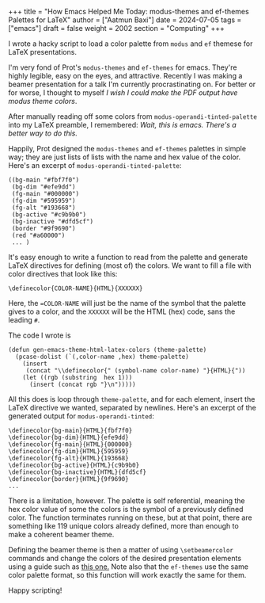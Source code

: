 +++
title = "How Emacs Helped Me Today: modus-themes and ef-themes Palettes for LaTeX"
author = ["Aatmun Baxi"]
date = 2024-07-05
tags = ["emacs"]
draft = false
weight = 2002
section = "Computing"
+++

<div class="tldr">

I wrote a hacky script to load a color palette from `modus` and `ef` themese for LaTeX presentations.

</div>

<!--more-->

<!--more-->

I'm very fond of Prot's `modus-themes` and `ef-themes` for emacs.
They're highly legible, easy on the eyes, and attractive.
Recently I was making a beamer presentation for a talk I'm currently procrastinating on.
For better or for worse, I thought to myself _I wish I could make the PDF output have modus theme colors_.

After manually reading off some colors from `modus-operandi-tinted-palette` into my LaTeX preamble, I remembered: _Wait, this is emacs. There's a better way to do this._

Happily, Prot designed the `modus-themes` and `ef-themes` palettes in simple way; they are just lists of lists with the name and hex value of the color.
Here's an excerpt of `modus-operandi-tinted-palette`:

```emacs-lisp
((bg-main "#fbf7f0")
 (bg-dim "#efe9dd")
 (fg-main "#000000")
 (fg-dim "#595959")
 (fg-alt "#193668")
 (bg-active "#c9b9b0")
 (bg-inactive "#dfd5cf")
 (border "#9f9690")
 (red "#a60000")
 ... )
```

It's easy enough to write a function to read from the palette and generate LaTeX directives for defining (most of) the colors.
We want to fill a file with color directives that look like this:

```text
\definecolor{COLOR-NAME}{HTML}{XXXXXX}
```

Here, the `=COLOR-NAME` will just be the name of the symbol that the palette gives to a color, and the `XXXXXX` will be the HTML (hex) code, sans the leading `#`.

The code I wrote is

```emacs-lisp
(defun gen-emacs-theme-html-latex-colors (theme-palette)
  (pcase-dolist (`(,color-name ,hex) theme-palette)
    (insert
     (concat "\\definecolor{" (symbol-name color-name) "}{HTML}{"))
    (let ((rgb (substring  hex 1)))
      (insert (concat rgb "}\n")))))
```

All this does is loop through `theme-palette`, and for each element, insert the LaTeX directive we wanted, separated by newlines.
Here's an excerpt of the generated output for `modus-operandi-tinted`:

```text
\definecolor{bg-main}{HTML}{fbf7f0}
\definecolor{bg-dim}{HTML}{efe9dd}
\definecolor{fg-main}{HTML}{000000}
\definecolor{fg-dim}{HTML}{595959}
\definecolor{fg-alt}{HTML}{193668}
\definecolor{bg-active}{HTML}{c9b9b0}
\definecolor{bg-inactive}{HTML}{dfd5cf}
\definecolor{border}{HTML}{9f9690}
...
```

There is a limitation, however.
The palette is self referential, meaning the hex color value of some the colors is the symbol of a previously defined color.
The function terminates running on these, but at that point, there are something like 119 unique colors already defined, more than enough to make a coherent beamer theme.

Defining the beamer theme is then a matter of using `\setbeamercolor` commands and change the colors of the desired presentation elements using a guide such as [this one.](https://www.cpt.univ-mrs.fr/~masson/latex/Beamer-appearance-cheat-sheet.pdf)
Note also that the `ef-themes` use the same color palette format, so this function will work exactly the same for them.

Happy scripting!
